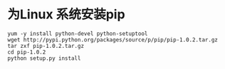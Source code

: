 # 为Linux 系统安装pip
  
```linux
yum -y install python-devel python-setuptool
wget http://pypi.python.org/packages/source/p/pip/pip-1.0.2.tar.gz
tar zxf pip-1.0.2.tar.gz
cd pip-1.0.2
python setup.py install
```